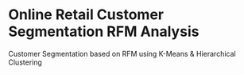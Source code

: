 # Online Retail Customer Segmentation RFM Analysis
Customer Segmentation based on RFM using  K-Means &amp; Hierarchical Clustering